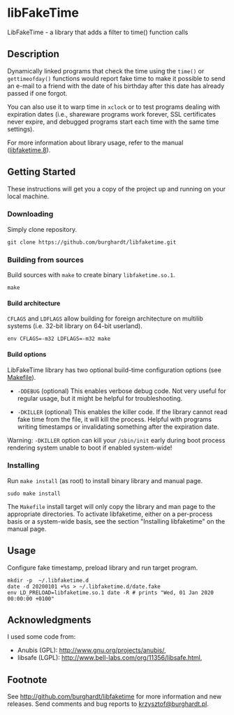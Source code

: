 # libFakeTime

LibFakeTime - a library that adds a filter to time() function calls

## Description

Dynamically linked programs that check the time using the `time()`
or `gettimeofday()` functions would report fake time to make it possible
to send an e-mail to a friend with the date of his birthday after this
date has already passed if one forgot.

You can also use it to warp time in `xclock` or to test programs dealing
with expiration dates (i.e., shareware programs work forever,
SSL certificates never expire, and debugged programs start each time
with the same time settings).

For more information about library usage, refer to the manual
([libfaketime.8](libfaketime.8)).

## Getting Started

These instructions will get you a copy of the project up and running on your
local machine.

### Downloading

Simply clone repository.

    git clone https://github.com/burghardt/libfaketime.git

### Building from sources

Build sources with `make` to create binary `libfaketime.so.1`.

    make

#### Build architecture

`CFLAGS` and `LDFLAGS` allow building for foreign architecture on multilib
systems (i.e. 32-bit library on 64-bit userland).

    env CFLAGS=-m32 LDFLAGS=-m32 make

#### Build options

LibFakeTime library has two optional build-time configuration options
(see [Makefile](Makefile)).

 * `-DDEBUG` (optional) This enables verbose debug code. Not very useful
             for regular usage, but it might be helpful for troubleshooting.

 * `-DKILLER` (optional) This enables the killer code. If the library cannot
              read fake time from the file, it will kill the process. Helpful
              with programs writing timestamps or invalidating something after
              the expiration date.

Warning: `-DKILLER` option can kill your `/sbin/init` early during boot process
rendering system unable to boot if enabled system-wide!

### Installing

Run `make install` (as root) to install binary library and manual page.

    sudo make install

The `Makefile` install target will only copy the library and man page to the
appropriate directories. To activate libfaketime, either on a per-process
basis or a system-wide basis, see the section "Installing libfaketime"
on the manual page.

## Usage

Configure fake timestamp, preload library and run target program.

    mkdir -p  ~/.libfaketime.d
    date -d 20200101 +%s > ~/.libfaketime.d/date.fake
    env LD_PRELOAD=libfaketime.so.1 date -R # prints "Wed, 01 Jan 2020  00:00:00 +0100"

## Acknowledgments

I used some code from:
 - Anubis (GPL): http://www.gnu.org/projects/anubis/,
 - libsafe (LGPL): http://www.bell-labs.com/org/11356/libsafe.html,

## Footnote

See http://github.com/burghardt/libfaketime for more information and new
releases. Send comments and bug reports to <krzysztof@burghardt.pl>.
